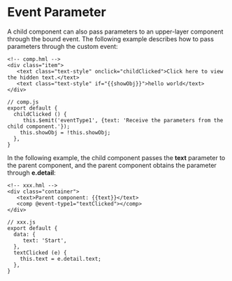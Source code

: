 # Event Parameter<a name="EN-US_TOPIC_0000001173164759"></a>

A child component can also pass parameters to an upper-layer component through the bound event. The following example describes how to pass parameters through the custom event:

```
<!-- comp.hml -->
<div class="item">  
   <text class="text-style" onclick="childClicked">Click here to view the hidden text.</text> 
   <text class="text-style" if="{{showObj}}">hello world</text> 
</div>
```

```
// comp.js
export default { 
  childClicked () {
     this.$emit('eventType1', {text: 'Receive the parameters from the child component.'});
    this.showObj = !this.showObj;
  },
}
```

In the following example, the child component passes the  **text**  parameter to the parent component, and the parent component obtains the parameter through  **e.detail**:

```
<!-- xxx.hml -->
<div class="container">  
   <text>Parent component: {{text}}</text> 
   <comp @event-type1="textClicked"></comp>  
</div>
```

```
// xxx.js
export default { 
  data: {
     text: 'Start',
  },
  textClicked (e) {
    this.text = e.detail.text;
  },
}
```

